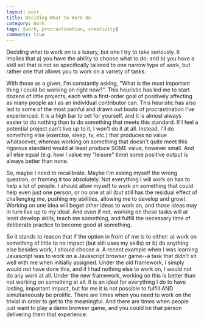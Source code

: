 ```yaml
---
layout: post
title: Deciding What to Work On
category: Work
tags: [work, procrastination, creativity]
comments: true
---
```


Deciding what to work on is a luxury, but one I try to take seriously. It implies that a) you have the ability to choose what to do; and b) you have a skill set that is not so specifically tailored to one narrow type of work, but rather one that allows you to work on a variety of tasks.


With those as a given, I'm constantly asking, "What is the most important thing I could be working on right now?". This heuristic has led me to start dozens of little projects, each with a first-order goal of positively affecting as many people as I as an individual contributor can. This heuristic has also led to some of the most painful and drawn out bouts of procrastination I've experienced. It is a high bar to set for yourself, and it is almost always easier to do nothing than to do something that meets this standard. If I feel a potential project can't live up to it, I won't do it at all. Instead, I'll do something else (exercise, sleep, tv, etc.) that produces no value whatsoever, whereas working on something that doesn't quite meet this rigorous standard would at least produce SOME value, however small. And all else equal (e.g. how I value my "leisure" time) some positive output is always better than none. 

So, maybe I need to recalibrate. Maybe I'm asking myself the wrong question, or framing it too absolutely. Not everything I will work on has to help a lot of people. I should allow myself to work on something that could help even just one person, or no one at all (but still has the residual effect of challenging me, pushing my abilities, allowing me to develop and grow). Working on one idea will beget other ideas to work on, and those ideas may in turn live up to my ideal. And even if not, working on these tasks will at least develop skills, teach me something, and fulfill the necessary time of deliberate practice to become good at something. 

So it stands to reason that if the option in front of me is to either: a) work on something of little to no impact (but still uses my skills) or b) do anything else besides work, I should choose a. A recent example when I was learning Javascript was to work on a Javascript browser game--a task that didn't sit well with me when initially assigned. Under the old framework, I simply would not have done this, and if I had nothing else to work on, I would not do any work at all. Under the new framework, working on this is better than not working on something at all. It is an ideal for everything I do to have lasting, important impact, but for me it is not possible to fulfill AND simultaneously be prolific. There are times when you need to work on the trivial in order to get to the meaningful. And there are times when people just want to play a damn browser game, and you could be that person delivering them that experience. 

